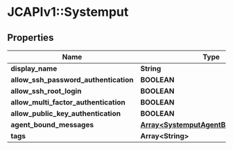 # JCAPIv1::Systemput

## Properties
Name | Type | Description | Notes
------------ | ------------- | ------------- | -------------
**display_name** | **String** |  | [optional] 
**allow_ssh_password_authentication** | **BOOLEAN** |  | [optional] 
**allow_ssh_root_login** | **BOOLEAN** |  | [optional] 
**allow_multi_factor_authentication** | **BOOLEAN** |  | [optional] 
**allow_public_key_authentication** | **BOOLEAN** |  | [optional] 
**agent_bound_messages** | [**Array&lt;SystemputAgentBoundMessages&gt;**](SystemputAgentBoundMessages.md) |  | [optional] 
**tags** | **Array&lt;String&gt;** |  | [optional] 


